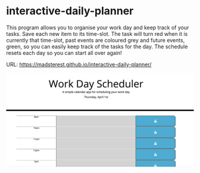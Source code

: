 # interactive-daily-planner

This program allows you to organise your work day and keep track of your tasks. Save each new item to its time-slot. The task will turn red when it is currently that time-slot, past events are coloured grey and future events, green, so you can easily keep track of the tasks for the day. The schedule resets each day so you can start all over again!

URL:
https://madsterest.github.io/interactive-daily-planner/

![Daily Planner](./daily-planner-screenshot-updated.png)






